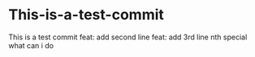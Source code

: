 # This-is-a-test-commit
This is a test commit 
feat: add second line 
feat: add 3rd line
nth special
what can i do
